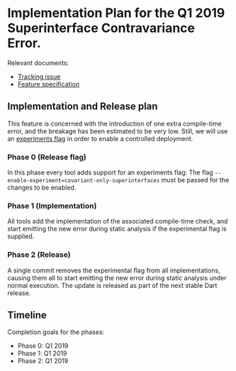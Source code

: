 # Implementation Plan for the Q1 2019 Superinterface Contravariance Error.

Relevant documents:
 - [Tracking issue](https://github.com/dart-lang/language/issues/113)
 - [Feature specification](https://github.com/dart-lang/language/blob/master/accepted/2.5/contravariant-superinterface-2018/feature-specification.md)


## Implementation and Release plan

This feature is concerned with the introduction of one extra compile-time
error, and the breakage has been estimated to be very low.
Still, we will use an 
[experiments flag](https://github.com/dart-lang/sdk/blob/master/docs/process/experimental-flags.md)
in order to enable a controlled deployment.


### Phase 0 (Release flag)

In this phase every tool adds support for an experiments flag: The flag
`--enable-experiment=covariant-only-superinterfaces` must be passed for the
changes to be enabled.


### Phase 1 (Implementation)

All tools add the implementation of the associated compile-time check, and
start emitting the new error during static analysis if the experimental flag
is supplied.


### Phase 2 (Release)

A single commit removes the experimental flag from all implementations,
causing them all to start emitting the new error during static analysis under
normal execution.  The update is released as part of the next stable Dart release.


## Timeline

Completion goals for the phases:

- Phase 0: Q1 2019
- Phase 1: Q1 2019
- Phase 2: Q1 2019
